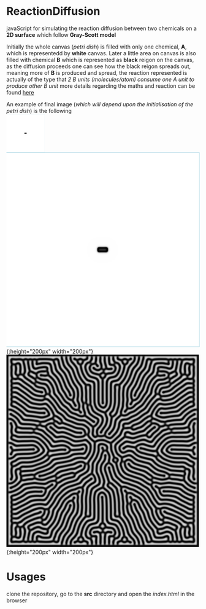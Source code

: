 # ReactionDiffusion
javaScript for simulating the reaction diffusion between two chemicals on a **2D surface** which follow **Gray-Scott model**

Initially the whole canvas (*petri dish*) is filled with only one chemical, **A**, which is representedd by **white** canvas. Later a little area on canvas is also filled with chemical **B** which is represented as **black** reigon on the canvas, as the diffusion proceeds one can see how the black reigon spreads out, meaning more of **B** is produced and spread, the reaction represented is actually of the type that *2 B units (molecules/atom) consume one A unit to produce other B unit* more details regarding the maths and reaction can be found [here](http://karlsims.com/rd.html)

An example of final image (*which will depend upon the initialisation of the petri dish*) is the following
<br/>
<img src="https://github.com/udion/ReactionDiffusion/blob/interactive/images/initialstate0.png" align="left" height="100" width="100">
![i](https://github.com/udion/ReactionDiffusion/blob/interactive/images/initialstate0.png){:height="200px" width="200px"}
![f](https://github.com/udion/ReactionDiffusion/blob/interactive/images/diffusionpattern0.png){:height="200px" width="200px"}

# Usages
clone the repository, go to the **src** directory and open the *index.html* in the browser
